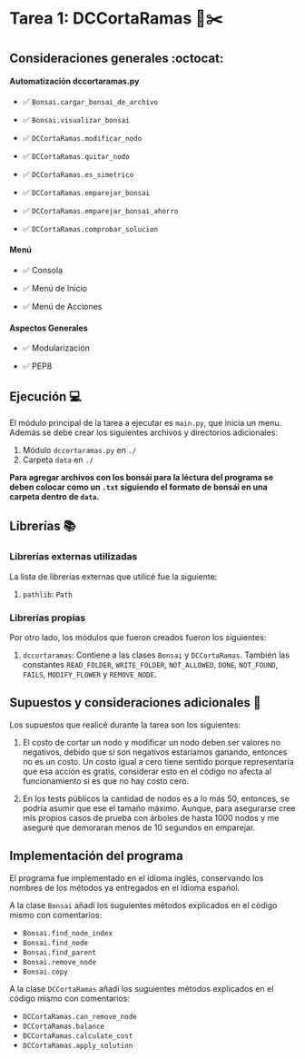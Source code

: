 # Tarea 1: DCCortaRamas 🌳✂️

## Consideraciones generales :octocat:

#### Automatización dccortaramas.py

- ✅ `Bonsai.cargar_bonsai_de_archivo`

- ✅ `Bonsai.visualizar_bonsai`

- ✅ `DCCortaRamas.modificar_nodo`

- ✅ `DCCortaRamas.quitar_nodo`

- ✅ `DCCortaRamas.es_simetrico`

- ✅ `DCCortaRamas.emparejar_bonsai`

- ✅ `DCCortaRamas.emparejar_bonsai_ahorro`

- ✅ `DCCortaRamas.comprobar_solucion`

#### Menú

- ✅ Consola

- ✅ Menú de Inicio

- ✅ Menú de Acciones

#### Aspectos Generales

- ✅ Modularización

- ✅ PEP8

## Ejecución :computer:

El módulo principal de la tarea a ejecutar es `main.py`, que inicia un menu. Además se debe crear los siguientes archivos y directorios adicionales:

1. Módulo `dccortaramas.py` en `./`
2. Carpeta `data` en `./`

**Para agregar archivos con los bonsái para la léctura del programa se deben colocar como un `.txt` siguiendo el formato de bonsái en una carpeta dentro de `data`.**

## Librerías :books:

### Librerías externas utilizadas

La lista de librerías externas que utilicé fue la siguiente:

1. `pathlib`: `Path`

### Librerías propias

Por otro lado, los módulos que fueron creados fueron los siguientes:

1. `dccortaramas`: Contiene a las clases `Bonsai` y `DCCortaRamas`. También las constantes `READ_FOLDER`, `WRITE_FOLDER`, `NOT_ALLOWED`, `DONE`, `NOT_FOUND`, `FAILS`, `MODIFY_FLOWER` y `REMOVE_NODE`.

## Supuestos y consideraciones adicionales :thinking:

Los supuestos que realicé durante la tarea son los siguientes:

1. El costo de cortar un nodo y modificar un nodo deben ser valores no negativos, debido que si son negativos estaríamos ganando, entonces no es un costo. Un costo igual a cero tiene sentido porque representaría que esa acción es gratis, considerar esto en el código no afecta al funcionamiento si es que no hay costo cero.

2. En los tests públicos la cantidad de nodos es a lo más 50, entonces, se podría asumir que ese el tamaño máximo. Aunque, para asegurarse cree mis propios casos de prueba con árboles de hasta 1000 nodos y me aseguré que demoraran menos de 10 segundos en emparejar.

## Implementación del programa

El programa fue implementado en el idioma inglés, conservando los nombres de los métodos ya entregados en el idioma español.

A la clase `Bonsai` añadí los suguientes métodos explicados en el código mismo con comentarios:

- `Bonsai.find_node_index`
- `Bonsai.find_node`
- `Bonsai.find_parent`
- `Bonsai.remove_node`
- `Bonsai.copy`

A la clase `DCCortaRamas` añadí los suguientes métodos explicados en el código mismo con comentarios:

- `DCCortaRamas.can_remove_node`
- `DCCortaRamas.balance`
- `DCCortaRamas.calculate_cost`
- `DCCortaRamas.apply_solution`
